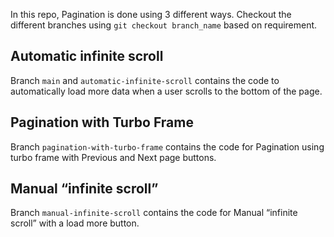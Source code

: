 In this repo, Pagination is done using 3 different ways. Checkout the different branches using `git checkout branch_name` based on requirement.

## Automatic infinite scroll
Branch `main` and `automatic-infinite-scroll` contains the code to automatically load more data when a user scrolls to the bottom of the page.

## Pagination with Turbo Frame
Branch `pagination-with-turbo-frame` contains the code for Pagination using turbo frame with Previous and Next page buttons.

## Manual “infinite scroll”
Branch `manual-infinite-scroll` contains the code for Manual “infinite scroll” with a load more button.
